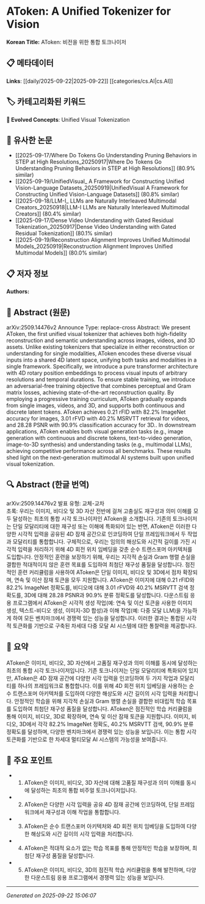 # AToken: A Unified Tokenizer for Vision

**Korean Title:** AToken: 비전을 위한 통합 토크나이저

## 📋 메타데이터

**Links**: [[daily/2025-09-22|2025-09-22]] [[categories/cs.AI|cs.AI]]

## 🏷️ 카테고리화된 키워드
**🚀 Evolved Concepts**: Unified Visual Tokenization

## 🔗 유사한 논문
- [[2025-09-17/Where Do Tokens Go Understanding Pruning Behaviors in STEP at High Resolutions_20250917|Where Do Tokens Go Understanding Pruning Behaviors in STEP at High Resolutions]] (80.9% similar)
- [[2025-09-19/UnifiedVisual_ A Framework for Constructing Unified Vision-Language Datasets_20250919|UnifiedVisual A Framework for Constructing Unified Vision-Language Datasets]] (80.8% similar)
- [[2025-09-18/LLM-I_ LLMs are Naturally Interleaved Multimodal Creators_20250918|LLM-I LLMs are Naturally Interleaved Multimodal Creators]] (80.4% similar)
- [[2025-09-17/Dense Video Understanding with Gated Residual Tokenization_20250917|Dense Video Understanding with Gated Residual Tokenization]] (80.1% similar)
- [[2025-09-19/Reconstruction Alignment Improves Unified Multimodal Models_20250919|Reconstruction Alignment Improves Unified Multimodal Models]] (80.0% similar)

## 📋 저자 정보

**Authors:** 

## 📄 Abstract (원문)

arXiv:2509.14476v2 Announce Type: replace-cross 
Abstract: We present AToken, the first unified visual tokenizer that achieves both high-fidelity reconstruction and semantic understanding across images, videos, and 3D assets. Unlike existing tokenizers that specialize in either reconstruction or understanding for single modalities, AToken encodes these diverse visual inputs into a shared 4D latent space, unifying both tasks and modalities in a single framework. Specifically, we introduce a pure transformer architecture with 4D rotary position embeddings to process visual inputs of arbitrary resolutions and temporal durations. To ensure stable training, we introduce an adversarial-free training objective that combines perceptual and Gram matrix losses, achieving state-of-the-art reconstruction quality. By employing a progressive training curriculum, AToken gradually expands from single images, videos, and 3D, and supports both continuous and discrete latent tokens. AToken achieves 0.21 rFID with 82.2% ImageNet accuracy for images, 3.01 rFVD with 40.2% MSRVTT retrieval for videos, and 28.28 PSNR with 90.9% classification accuracy for 3D.. In downstream applications, AToken enables both visual generation tasks (e.g., image generation with continuous and discrete tokens, text-to-video generation, image-to-3D synthesis) and understanding tasks (e.g., multimodal LLMs), achieving competitive performance across all benchmarks. These results shed light on the next-generation multimodal AI systems built upon unified visual tokenization.

## 🔍 Abstract (한글 번역)

arXiv:2509.14476v2 발표 유형: 교체-교차  
초록: 우리는 이미지, 비디오 및 3D 자산 전반에 걸쳐 고충실도 재구성과 의미 이해를 모두 달성하는 최초의 통합 시각 토크나이저인 AToken을 소개합니다. 기존의 토크나이저는 단일 모달리티에 대한 재구성 또는 이해에 특화되어 있는 반면, AToken은 이러한 다양한 시각적 입력을 공유된 4D 잠재 공간으로 인코딩하여 단일 프레임워크에서 두 작업과 모달리티를 통합합니다. 구체적으로, 우리는 임의의 해상도와 시간적 길이를 가진 시각적 입력을 처리하기 위해 4D 회전 위치 임베딩을 갖춘 순수 트랜스포머 아키텍처를 도입합니다. 안정적인 훈련을 보장하기 위해, 우리는 지각적 손실과 Gram 행렬 손실을 결합한 적대적이지 않은 훈련 목표를 도입하여 최첨단 재구성 품질을 달성합니다. 점진적인 훈련 커리큘럼을 사용하여 AToken은 단일 이미지, 비디오 및 3D에서 점차 확장되며, 연속 및 이산 잠재 토큰을 모두 지원합니다. AToken은 이미지에 대해 0.21 rFID와 82.2% ImageNet 정확도를, 비디오에 대해 3.01 rFVD와 40.2% MSRVTT 검색 정확도를, 3D에 대해 28.28 PSNR과 90.9% 분류 정확도를 달성합니다. 다운스트림 응용 프로그램에서 AToken은 시각적 생성 작업(예: 연속 및 이산 토큰을 사용한 이미지 생성, 텍스트-비디오 생성, 이미지-3D 합성)과 이해 작업(예: 다중 모달 LLM)을 가능하게 하여 모든 벤치마크에서 경쟁력 있는 성능을 달성합니다. 이러한 결과는 통합된 시각적 토큰화를 기반으로 구축된 차세대 다중 모달 AI 시스템에 대한 통찰력을 제공합니다.

## 📝 요약

AToken은 이미지, 비디오, 3D 자산에서 고품질 재구성과 의미 이해를 동시에 달성하는 최초의 통합 시각 토크나이저입니다. 기존 토크나이저는 단일 모달리티에 특화되어 있지만, AToken은 4D 잠재 공간에 다양한 시각 입력을 인코딩하여 두 가지 작업과 모달리티를 하나의 프레임워크로 통합합니다. 이를 위해 4D 회전 위치 임베딩을 사용하는 순수 트랜스포머 아키텍처를 도입하여 다양한 해상도와 시간 길이의 시각 입력을 처리합니다. 안정적인 학습을 위해 지각적 손실과 Gram 행렬 손실을 결합한 비대립적 학습 목표를 도입하여 최첨단 재구성 품질을 달성합니다. AToken은 점진적인 학습 커리큘럼을 통해 이미지, 비디오, 3D로 확장하며, 연속 및 이산 잠재 토큰을 지원합니다. 이미지, 비디오, 3D에서 각각 82.2% ImageNet 정확도, 40.2% MSRVTT 검색, 90.9% 분류 정확도를 달성하며, 다양한 벤치마크에서 경쟁력 있는 성능을 보입니다. 이는 통합 시각 토큰화를 기반으로 한 차세대 멀티모달 AI 시스템의 가능성을 보여줍니다.

## 🎯 주요 포인트

- 1. AToken은 이미지, 비디오, 3D 자산에 대해 고품질 재구성과 의미 이해를 동시에 달성하는 최초의 통합 비주얼 토크나이저입니다.

- 2. AToken은 다양한 시각 입력을 공유 4D 잠재 공간에 인코딩하여, 단일 프레임워크에서 재구성과 이해 작업을 통합합니다.

- 3. AToken은 순수 트랜스포머 아키텍처와 4D 회전 위치 임베딩을 도입하여 다양한 해상도와 시간 길이의 시각 입력을 처리합니다.

- 4. AToken은 적대적 요소가 없는 학습 목표를 통해 안정적인 학습을 보장하며, 최첨단 재구성 품질을 달성합니다.

- 5. AToken은 이미지, 비디오, 3D의 점진적 학습 커리큘럼을 통해 발전하며, 다양한 다운스트림 응용 프로그램에서 경쟁력 있는 성능을 보입니다.

---

*Generated on 2025-09-22 15:06:07*